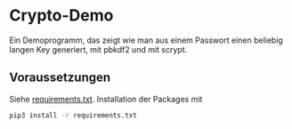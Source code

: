 # Crypto-Demo
Ein Demoprogramm, das zeigt wie man aus einem Passwort einen beliebig langen Key generiert, mit pbkdf2 und mit scrypt.


## Voraussetzungen

Siehe [requirements.txt](requirements.txt). Installation der Packages mit

```sh
pip3 install -r requirements.txt 
```